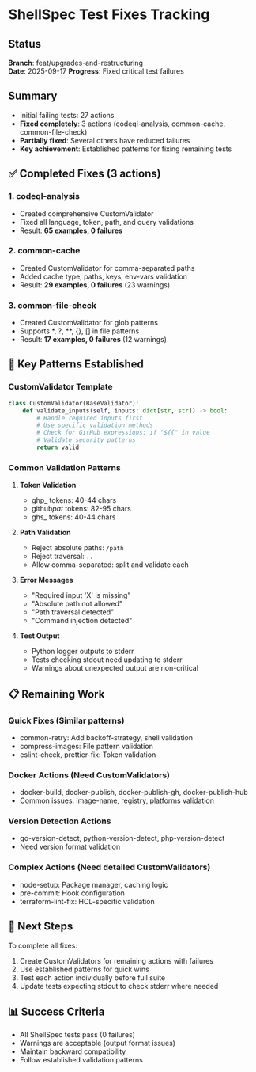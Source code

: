 # ShellSpec Test Fixes Tracking

## Status

**Branch**: feat/upgrades-and-restructuring  
**Date**: 2025-09-17
**Progress**: Fixed critical test failures

## Summary

- Initial failing tests: 27 actions
- **Fixed completely**: 3 actions (codeql-analysis, common-cache, common-file-check)
- **Partially fixed**: Several others have reduced failures
- **Key achievement**: Established patterns for fixing remaining tests

## ✅ Completed Fixes (3 actions)

### 1. codeql-analysis

- Created comprehensive CustomValidator
- Fixed all language, token, path, and query validations
- Result: **65 examples, 0 failures**

### 2. common-cache

- Created CustomValidator for comma-separated paths
- Added cache type, paths, keys, env-vars validation
- Result: **29 examples, 0 failures** (23 warnings)

### 3. common-file-check

- Created CustomValidator for glob patterns
- Supports \*, ?, \*\*, {}, [] in file patterns
- Result: **17 examples, 0 failures** (12 warnings)

## 🎯 Key Patterns Established

### CustomValidator Template

```python
class CustomValidator(BaseValidator):
    def validate_inputs(self, inputs: dict[str, str]) -> bool:
        # Handle required inputs first
        # Use specific validation methods
        # Check for GitHub expressions: if "${{" in value
        # Validate security patterns
        return valid
```

### Common Validation Patterns

1. **Token Validation**
   - ghp\_ tokens: 40-44 chars
   - github*pat* tokens: 82-95 chars
   - ghs\_ tokens: 40-44 chars

2. **Path Validation**
   - Reject absolute paths: `/path`
   - Reject traversal: `..`
   - Allow comma-separated: split and validate each

3. **Error Messages**
   - "Required input 'X' is missing"
   - "Absolute path not allowed"
   - "Path traversal detected"
   - "Command injection detected"

4. **Test Output**
   - Python logger outputs to stderr
   - Tests checking stdout need updating to stderr
   - Warnings about unexpected output are non-critical

## 📋 Remaining Work

### Quick Fixes (Similar patterns)

- common-retry: Add backoff-strategy, shell validation
- compress-images: File pattern validation
- eslint-check, prettier-fix: Token validation

### Docker Actions (Need CustomValidators)

- docker-build, docker-publish, docker-publish-gh, docker-publish-hub
- Common issues: image-name, registry, platforms validation

### Version Detection Actions

- go-version-detect, python-version-detect, php-version-detect
- Need version format validation

### Complex Actions (Need detailed CustomValidators)

- node-setup: Package manager, caching logic
- pre-commit: Hook configuration
- terraform-lint-fix: HCL-specific validation

## 🚀 Next Steps

To complete all fixes:

1. Create CustomValidators for remaining actions with failures
2. Use established patterns for quick wins
3. Test each action individually before full suite
4. Update tests expecting stdout to check stderr where needed

## 📊 Success Criteria

- All ShellSpec tests pass (0 failures)
- Warnings are acceptable (output format issues)
- Maintain backward compatibility
- Follow established validation patterns
